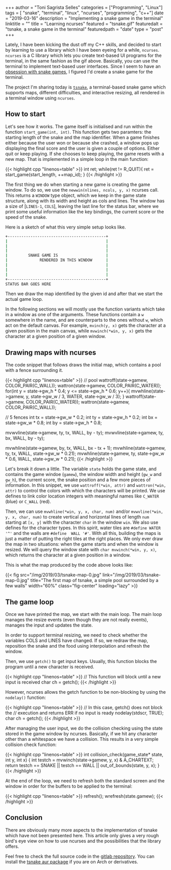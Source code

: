 +++
author = "Toni Sagrista Selles"
categories = ["Programming", "Linux"]
tags = [ "snake", "terminal", "linux", "ncurses", "programming", "c++"]
date = "2019-03-16"
description = "Implementing a snake game in the terminal"
linktitle = ""
title = "Learning ncurses"
featured = "tsnake.gif"
featuredalt = "tsnake, a snake game in the terminal"
featuredpath = "date"
type = "post"
+++

Lately, I have been kicking the dust off my C++ skills, and decided to start by learning to use a library which I have been eyeing for a while, `ncurses`. `ncurses` is a C library which lets you create text-based UI programs for the terminal, in the same fashion as the gif above. Basically, you can use the terminal to implement text-based user interfaces. Since I seem to have an [obsession with snake games](/project/snake), I figured I'd create a snake game for the terminal.

<!--more-->

The project I'm sharing today is [`tsnake`](https://gitlab.com/langurmonkey/tsnake), a terminal-based snake game which supports maps, different difficulties, and interactive resizing, all rendered in a terminal window using `ncurses`.

## How to start

Let's see how it works. The game itself is initialised and run within the function `start_game(int, int)`. This function gets two paramters: the starting length of the snake and the map identifier. When a game finishes either because the user won or because she crashed, a window pops up displaying the final score and the user is given a couple of options. Either quit or keep playing. If she chooses to keep playing, the game resets with a new map. That is implemented in a simple loop in the main function:

{{< highlight cpp "linenos=table" >}}
int ret;
while(ret != R_QUIT){
    ret = start_game(start_length, ++map_id);
}
{{< /highlight >}}

The first thing we do when starting a new game is creating the game window. To do so, we use the `newwin(nlines, ncols, y, x)` ncurses call. This returns a `WINDOW` type object, which we keep in the game state structure, along with its width and height as cols and lines. The window has a size of  [`LINES-1`, `COLS`], leaving the last line for the status bar, where we print some useful information like the key bindings, the current score or the speed of the snake.

Here is a sketch of what this very simple setup looks like.

```bash
+-------------------------------------------+
|                                           |
|                                           |
|                                           |
|         SNAKE GAME IS                     |
|              RENDERED IN THIS WINDOW      | 
|                                           |
|                                           |
|                                           |
+-------------------------------------------+
STATUS BAR GOES HERE
```

Then we draw the map identified by the given id and after that we start the actual game loop.

In the following sections we will mostly use the function variants which take in a window as one of the arguments. These functions contain a `w` somewhere in the name, and are counterparts to the ones without `w`, which act on the default canvas. For example, `mvinch(y, x)` gets the character at a given position in the main canvas, while `mvwinch(*win, y, x)` gets the character at a given position of a given window.

## Drawing maps with ncurses

The code snippet that follows draws the initial map, which contains a pool with a fence surrounding it.

{{< highlight cpp "linenos=table" >}}
// pool
wattroff(state->gamew, COLOR_PAIR(C_WALL));
wattron(state->gamew, COLOR_PAIR(C_WATER));
for(int y = state->gw_h * 0.4; y <= state->gw_h * 0.6; y++){
    mvwhline(state->gamew, y, state->gw_w / 3, WATER, state->gw_w / 3); 
}
wattroff(state->gamew, COLOR_PAIR(C_WATER));
wattron(state->gamew, COLOR_PAIR(C_WALL));

// 5 fences
int tx = state->gw_w * 0.2; 
int ty = state->gw_h * 0.2;
int bx = state->gw_w * 0.8;
int by = state->gw_h * 0.8;

mvwvline(state->gamew, ty, tx, WALL, by - ty);
mvwvline(state->gamew, ty, bx, WALL, by - ty);

mvwhline(state->gamew, by, tx, WALL, bx - tx + 1);
mvwhline(state->gamew, ty, tx, WALL, state->gw_w * 0.21);
mvwhline(state->gamew, ty, state->gw_w * 0.6, WALL, state->gw_w * 0.21);
{{< /highlight >}}

Let's break it down a little. The variable `state` holds the game state, and contains the game windoe (`gamew`), the window width and height (`gw_w` and `gw_h`), the current score, the snake position and a few more pieces of information. In this snippet, we use `wattroff(*win, attr)` and `wattron(*win, attr)` to control the colors with which the characters will be printed. We use defines to link color location integers with meaningful names like `C_WATER` (blue) or `C_WALL` (red).

Then, we can use `mvwhline(*win, y, x, char, num)` and/or `mvwvline(*win, y, x, char, num)` to create vertical and horizontal lines of length `num` starting at `[x, y]` with the character `char` in the window `win`. We also use defines for the character types. In this spirit, water tiles are `#define WATER '^'` and the walls are `#define  WALL '#'`. With all this, building the maps is just a matter of putting the right tiles at the right places.
We only ever draw the map in two situations: when the game starts and when the window is resized. We will query the window state with `char mvwinch(*win, y, x)`, which returns the character at a given position in a window.


This is what the map produced by the code above looks like:

{{< fig src="/img/2019/03/tsnake-map-0.jpg" link="/img/2019/03/tsnake-map-0.jpg" title="The first map of tsnake, a simple pool surrounded by a few walls" width="60%" class="fig-center" loading="lazy" >}}

## The game loop

Once we have printed the map, we start with the main loop. The main loop manages the resize events (even though they are not really events), manages the input and updates the state. 

In order to support terminal resizing, we need to check whether the variables COLS and LINES have changed. If so, we redraw the map, reposition the snake and the food using interpolation and refresh the window.

Then, we use `getch()` to get input keys. Usually, this function blocks the program until a new character is received.

{{< highlight cpp "linenos=table" >}}
// This function will block until a new input is received 
char ch = getch();
{{< /highlight >}}

However, ncurses allows the getch function to be non-blocking by using the `nodelay()` function:

{{< highlight cpp "linenos=table" >}}
// In this case, getch() does not block the
// execution and returns ERR if no input is ready
nodelay(stdscr, TRUE);
char ch = getch();
{{< /highlight >}}

After managing the user input, we do the collision checking using the state stored in the game window by ncurses. Basically, if we hit any character other than a whitespace we have a collision. This results in a very simple collision check function:

{{< highlight cpp "linenos=table" >}}
int collision_check(game_state* state, int y, int x)
{
    int testch = mvwinch(state->gamew, y, x) & A_CHARTEXT;
    return testch == SNAKE || testch == WALL || out_of_bounds(state, y, x);
}
{{< /highlight >}}

At the end of the loop, we need to refresh both the standard screen and the window in order for the buffers to be applied to the terminal:

{{< highlight cpp "linenos=table" >}}
refresh();
wrefresh(state.gamew);
{{< /highlight >}}


## Conclusion

There are obviously many more aspects to the implementation of tsnake which have not been presented here. This article only gives a very rough bird's eye view on how to use ncurses and the possibilities that the library offers.

Feel free to check the full source code in the [gitlab repository](https://gitlab.com/langurmonkey/tsnake). You can install the [tsnake aur package](https://aur.archlinux.org/packages/tsnake) if you are on Arch or derivatives. 
